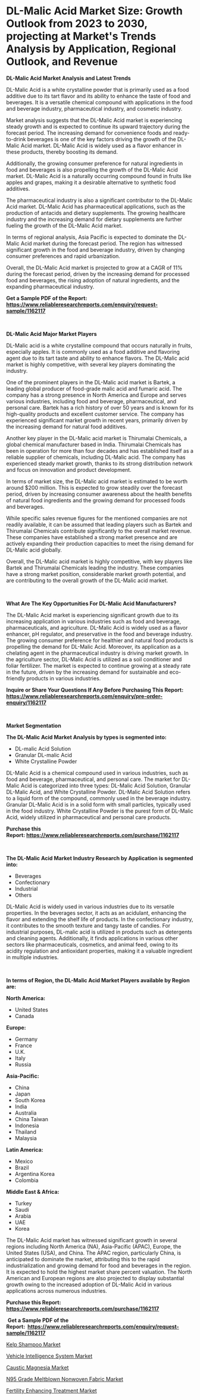 <p><h1>DL-Malic Acid Market Size: Growth Outlook from 2023 to 2030, projecting at Market's Trends Analysis by Application, Regional Outlook, and Revenue</h1></p><p><strong>DL-Malic Acid Market Analysis and Latest Trends</strong></p>
<p><p>DL-Malic Acid is a white crystalline powder that is primarily used as a food additive due to its tart flavor and its ability to enhance the taste of food and beverages. It is a versatile chemical compound with applications in the food and beverage industry, pharmaceutical industry, and cosmetic industry.</p><p>Market analysis suggests that the DL-Malic Acid market is experiencing steady growth and is expected to continue its upward trajectory during the forecast period. The increasing demand for convenience foods and ready-to-drink beverages is one of the key factors driving the growth of the DL-Malic Acid market. DL-Malic Acid is widely used as a flavor enhancer in these products, thereby boosting its demand.</p><p>Additionally, the growing consumer preference for natural ingredients in food and beverages is also propelling the growth of the DL-Malic Acid market. DL-Malic Acid is a naturally occurring compound found in fruits like apples and grapes, making it a desirable alternative to synthetic food additives.</p><p>The pharmaceutical industry is also a significant contributor to the DL-Malic Acid market. DL-Malic Acid has pharmaceutical applications, such as the production of antacids and dietary supplements. The growing healthcare industry and the increasing demand for dietary supplements are further fueling the growth of the DL-Malic Acid market.</p><p>In terms of regional analysis, Asia Pacific is expected to dominate the DL-Malic Acid market during the forecast period. The region has witnessed significant growth in the food and beverage industry, driven by changing consumer preferences and rapid urbanization.</p><p>Overall, the DL-Malic Acid market is projected to grow at a CAGR of 11% during the forecast period, driven by the increasing demand for processed food and beverages, the rising adoption of natural ingredients, and the expanding pharmaceutical industry.</p></p>
<p><strong>Get a Sample PDF of the Report:&nbsp; <a href="https://www.reliableresearchreports.com/enquiry/request-sample/1162117">https://www.reliableresearchreports.com/enquiry/request-sample/1162117</a></strong></p>
<p>&nbsp;</p>
<p><strong>DL-Malic Acid Major Market Players</strong></p>
<p><p>DL-Malic acid is a white crystalline compound that occurs naturally in fruits, especially apples. It is commonly used as a food additive and flavoring agent due to its tart taste and ability to enhance flavors. The DL-Malic acid market is highly competitive, with several key players dominating the industry.</p><p>One of the prominent players in the DL-Malic acid market is Bartek, a leading global producer of food-grade malic acid and fumaric acid. The company has a strong presence in North America and Europe and serves various industries, including food and beverage, pharmaceutical, and personal care. Bartek has a rich history of over 50 years and is known for its high-quality products and excellent customer service. The company has experienced significant market growth in recent years, primarily driven by the increasing demand for natural food additives.</p><p>Another key player in the DL-Malic acid market is Thirumalai Chemicals, a global chemical manufacturer based in India. Thirumalai Chemicals has been in operation for more than four decades and has established itself as a reliable supplier of chemicals, including DL-Malic acid. The company has experienced steady market growth, thanks to its strong distribution network and focus on innovation and product development.</p><p>In terms of market size, the DL-Malic acid market is estimated to be worth around $200 million. This is expected to grow steadily over the forecast period, driven by increasing consumer awareness about the health benefits of natural food ingredients and the growing demand for processed foods and beverages.</p><p>While specific sales revenue figures for the mentioned companies are not readily available, it can be assumed that leading players such as Bartek and Thirumalai Chemicals contribute significantly to the overall market revenue. These companies have established a strong market presence and are actively expanding their production capacities to meet the rising demand for DL-Malic acid globally.</p><p>Overall, the DL-Malic acid market is highly competitive, with key players like Bartek and Thirumalai Chemicals leading the industry. These companies have a strong market position, considerable market growth potential, and are contributing to the overall growth of the DL-Malic acid market.</p></p>
<p>&nbsp;</p>
<p><strong>What Are The Key Opportunities For DL-Malic Acid Manufacturers?</strong></p>
<p><p>The DL-Malic Acid market is experiencing significant growth due to its increasing application in various industries such as food and beverage, pharmaceuticals, and agriculture. DL-Malic Acid is widely used as a flavor enhancer, pH regulator, and preservative in the food and beverage industry. The growing consumer preference for healthier and natural food products is propelling the demand for DL-Malic Acid. Moreover, its application as a chelating agent in the pharmaceutical industry is driving market growth. In the agriculture sector, DL-Malic Acid is utilized as a soil conditioner and foliar fertilizer. The market is expected to continue growing at a steady rate in the future, driven by the increasing demand for sustainable and eco-friendly products in various industries.</p></p>
<p><strong>Inquire or Share Your Questions If Any Before Purchasing This Report: <a href="https://www.reliableresearchreports.com/enquiry/pre-order-enquiry/1162117">https://www.reliableresearchreports.com/enquiry/pre-order-enquiry/1162117</a></strong></p>
<p>&nbsp;</p>
<p><strong>Market Segmentation</strong></p>
<p><strong>The DL-Malic Acid Market Analysis by types is segmented into:</strong></p>
<p><ul><li>DL-malic Acid Solution</li><li>Granular DL-malic Acid</li><li>White Crystalline Powder</li></ul></p>
<p><p>DL-Malic Acid is a chemical compound used in various industries, such as food and beverage, pharmaceutical, and personal care. The market for DL-Malic Acid is categorized into three types: DL-Malic Acid Solution, Granular DL-Malic Acid, and White Crystalline Powder. DL-Malic Acid Solution refers to a liquid form of the compound, commonly used in the beverage industry. Granular DL-Malic Acid is in a solid form with small particles, typically used in the food industry. White Crystalline Powder is the purest form of DL-Malic Acid, widely utilized in pharmaceutical and personal care products.</p></p>
<p><strong>Purchase this Report:&nbsp;<a href="https://www.reliableresearchreports.com/purchase/1162117">https://www.reliableresearchreports.com/purchase/1162117</a></strong></p>
<p>&nbsp;</p>
<p><strong>The DL-Malic Acid Market Industry Research by Application is segmented into:</strong></p>
<p><ul><li>Beverages</li><li>Confectionary</li><li>Industrial</li><li>Others</li></ul></p>
<p><p>DL-Malic Acid is widely used in various industries due to its versatile properties. In the beverages sector, it acts as an acidulant, enhancing the flavor and extending the shelf life of products. In the confectionary industry, it contributes to the smooth texture and tangy taste of candies. For industrial purposes, DL-malic acid is utilized in products such as detergents and cleaning agents. Additionally, it finds applications in various other sectors like pharmaceuticals, cosmetics, and animal feed, owing to its acidity regulation and antioxidant properties, making it a valuable ingredient in multiple industries.</p></p>
<p>&nbsp;</p>
<p><strong>In terms of Region, the DL-Malic Acid Market Players available by Region are:</strong></p>
<p>
    <p> <strong> North America: </strong>
        <ul>
            <li>United States</li>
            <li>Canada</li>
        </ul>
        </p> 
    <p> <strong> Europe: </strong>
        <ul>
            <li>Germany</li>
            <li>France</li>
            <li>U.K.</li>
            <li>Italy</li>
            <li>Russia</li>
        </ul>
        </p> 
    <p> <strong> Asia-Pacific: </strong>
        <ul>
            <li>China</li>
            <li>Japan</li>
            <li>South Korea</li>
            <li>India</li>
            <li>Australia</li>
            <li>China Taiwan</li>
            <li>Indonesia</li>
            <li>Thailand</li>
            <li>Malaysia</li>
        </ul>
        </p> 
    <p> <strong> Latin America: </strong>
        <ul>
            <li>Mexico</li>
            <li>Brazil</li>
            <li>Argentina Korea</li>
            <li>Colombia</li>
        </ul>
        </p> 
    <p> <strong> Middle East & Africa: </strong>
        <ul>
            <li>Turkey</li>
            <li>Saudi</li>
            <li>Arabia</li>
            <li>UAE</li>
            <li>Korea</li>
        </ul>
    </p>
    </p>
<p><p>The DL-Malic Acid market has witnessed significant growth in several regions including North America (NA), Asia-Pacific (APAC), Europe, the United States (USA), and China. The APAC region, particularly China, is anticipated to dominate the market, attributing this to the rapid industrialization and growing demand for food and beverages in the region. It is expected to hold the highest market share percent valuation. The North American and European regions are also projected to display substantial growth owing to the increased adoption of DL-Malic Acid in various applications across numerous industries.</p></p>
<p><strong>Purchase this Report: <a href="https://www.reliableresearchreports.com/purchase/1162117">https://www.reliableresearchreports.com/purchase/1162117</a></strong></p>
<p>&nbsp;<strong>Get a Sample PDF of the Report:&nbsp;&nbsp;<a href="https://www.reliableresearchreports.com/enquiry/request-sample/1162117">https://www.reliableresearchreports.com/enquiry/request-sample/1162117</a></strong></p>
<p><strong></strong></p>
<p><p><a href="https://medium.com/@donaldmendez2018/kelp-shampoo-market-size-growth-forecast-2023-2030-db144e549ce3">Kelp Shampoo Market</a></p><p><a href="https://www.linkedin.com/pulse/vehicle-intelligence-system-market-insights/">Vehicle Intelligence System Market</a></p><p><a href="https://medium.com/@jamesday5g/caustic-magnesia-market-size-growth-forecast-2023-2030-6bb8df6f4261">Caustic Magnesia Market</a></p><p><a href="https://www.linkedin.com/pulse/n95-grade-meltblown-nonwoven-fabric-market-research-report/">N95 Grade Meltblown Nonwoven Fabric Market</a></p><p><a href="https://github.com/aliciawhite5576/Market-Research-Report-List-1/blob/main/fertility-enhancing-treatment-market.md">Fertility Enhancing Treatment Market</a></p></p>